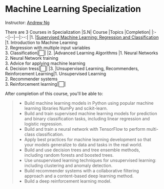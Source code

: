 # Machine Learning Specialization
Instructor: [Andrew Ng](https://www.andrewng.org/)

There are 3 Courses in Specialization
|S.N| Course |Topics |Completion|
|:--:|--|--|:--:|
|1.  |[Supervised Machine Learning: Regression and Classification](https://github.com/Rai-Nabin/Machine-Learning-Specialization/tree/main/01-Supervised%20Machine%20Learning:%20Regression%20and%20Classification)  |1. Introduction to Machine Learning <br> 2. Regression with multiple input variables <br> 3. Classification|:white_large_square:|
|2. |Advanced Learning Algorithms |1. Neural Networks <br> 2. Neural Network training <br> 3. Advice for applying machine learning <br> 4. Decision tress|:white_large_square:|
|3. |Unsupervised Learning, Recommenders, Reinforcement Learning|1. Unsupervised Learning <br> 2. Recommender systems <br> 3. Reinforcement learning|:white_large_square:|

After completion of this course, you'll be able to: 
>- Build machine learning models in Python using popular machine learning libraries NumPy and scikit-learn.
>- Build and train supervised machine learning models for prediction and binary classification tasks, including linear regression and logistic regression.
>- Build and train a neural network with TensorFlow to perform multi-class classification.
>- Apply best practices for machine learning development so that your models generalize to data and tasks in the real world.
>- Build and use decision trees and tree ensemble methods, including random forests and boosted trees.
>- Use unsupervised learning techniques for unsupervised learning: including clustering and anomaly detection.
>- Build recommender systems with a collaborative filtering approach and a content-based deep learning method.
>- Build a deep reinforcement learning model.
